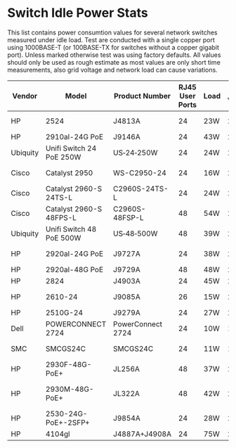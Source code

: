 # Switch Idle Power Stats

This list contains power consumtion values for several network switches
measured under idle load. Test are conducted with a single copper port
using 1000BASE-T (or 100BASE-TX for switches without a copper gigabit
port). Unless marked otherwise test was using factory defaults. All
values should only be used as rough estimate as most values are only
short time measurements, also grid voltage and network load can cause
variations.

| Vendor   | Model                    | Product Number    | RJ45 User Ports | Load | Test Voltage | Notes             |
|----------|--------------------------|-------------------|-----------------|------|--------------|-------------------|
| HP       | 2524                     | J4813A            | 24              | 23W  | 235V         | 100MBit/s only    |
| HP       | 2910al-24G PoE           | J9146A            | 24              | 43W  | 235V         |                   |
| Ubiquity | Unifi Switch 24 PoE 250W | US‑24‑250W        | 24              | 24W  | 235V         | Adopted           |
| Cisco    | Catalyst 2950            | WS-C2950-24       | 24              | 16W  | 235V         | 100MBit/s only    |
| Cisco    | Catalyst 2960-S 24TS-L   | C2960S-24TS-L     | 24              | 24W  | 234V         |                   |
| Cisco    | Catalyst 2960-S 48FPS-L  | C2960S-48FSP-L    | 48              | 54W  | 234V         |                   |
| Ubiquity | Unifi Switch 48 PoE 500W | US‑48‑500W        | 48              | 39W  | 235V         | Adopted           |
| HP       | 2920al-24G PoE           | J9727A            | 24              | 38W  | 235V         | EEE no change     |
| HP       | 2920al-48G PoE           | J9729A            | 48              | 48W  | 222V         |                   |
| HP       | 2824                     | J4903A            | 24              | 45W  | 230V         |                   |
| HP       | 2610-24                  | J9085A            | 26              | 15W  | 230V         | 20x100 + 4x1000   |
| HP       | 2510G-24                 | J9279A            | 24              | 27W  | 230V         |                   |
| Dell     | POWERCONNECT 2724        | PowerConnect 2724 | 24              | 10W  |  12V         | Without stock PSU |
| SMC      | SMCGS24C                 | SMCGS24C          | 24              | 11W  |  12V         | Without stock PSU |
| HP       | 2930F-48G-PoE+           | JL256A            | 48              | 37W  | 235V         |                   |
| HP       | 2930M-48G-PoE+           | JL322A            | 48              | 42W  | 222V         | Single 1100W PSU  |
| HP       | 2530-24G-PoE+-2SFP+      | J9854A            | 24              | 28W  | 222V         |                   |
| HP       | 4104gl                   | J4887A+J4908A     | 24              | 75W  | 222V         |                   |
